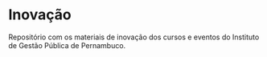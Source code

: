 # Inovação

Repositório com os materiais de inovação dos cursos e eventos do Instituto de Gestão Pública de Pernambuco. 
